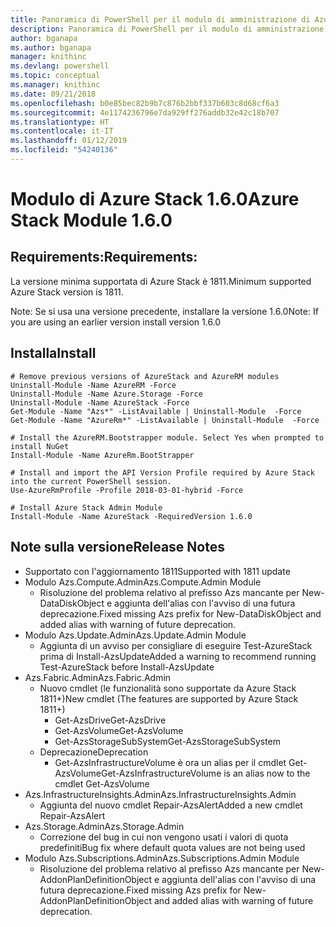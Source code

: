 ```yaml
---
title: Panoramica di PowerShell per il modulo di amministrazione di Azure Stack | Microsoft Docs
description: Panoramica di PowerShell per il modulo di amministrazione di Azure Stack con istruzioni per l'installazione e la configurazione.
author: bganapa
ms.author: bganapa
manager: knithinc
ms.devlang: powershell
ms.topic: conceptual
ms.manager: knithinc
ms.date: 09/21/2018
ms.openlocfilehash: b0e85bec82b9b7c876b2bbf337b603c8d68cf6a3
ms.sourcegitcommit: 4e1174236796e7da929ff276addb32e42c18b707
ms.translationtype: HT
ms.contentlocale: it-IT
ms.lasthandoff: 01/12/2019
ms.locfileid: "54240136"
---
```

# <a name="azure-stack-module-160"></a><span data-ttu-id="f30cd-103">Modulo di Azure Stack 1.6.0</span><span class="sxs-lookup"><span data-stu-id="f30cd-103">Azure Stack Module 1.6.0</span></span>

## <a name="requirements"></a><span data-ttu-id="f30cd-104">Requirements:</span><span class="sxs-lookup"><span data-stu-id="f30cd-104">Requirements:</span></span>
<span data-ttu-id="f30cd-105">La versione minima supportata di Azure Stack è 1811.</span><span class="sxs-lookup"><span data-stu-id="f30cd-105">Minimum supported Azure Stack version is 1811.</span></span>

<span data-ttu-id="f30cd-106">Note: Se si usa una versione precedente, installare la versione 1.6.0</span><span class="sxs-lookup"><span data-stu-id="f30cd-106">Note: If you are using an earlier version install version 1.6.0</span></span>

## <a name="install"></a><span data-ttu-id="f30cd-107">Installa</span><span class="sxs-lookup"><span data-stu-id="f30cd-107">Install</span></span>
```
# Remove previous versions of AzureStack and AzureRM modules
Uninstall-Module -Name AzureRM -Force
Uninstall-Module -Name Azure.Storage -Force
Uninstall-Module -Name AzureStack -Force
Get-Module -Name "Azs*" -ListAvailable | Uninstall-Module  -Force 
Get-Module -Name "AzureRm*" -ListAvailable | Uninstall-Module  -Force

# Install the AzureRM.Bootstrapper module. Select Yes when prompted to install NuGet
Install-Module -Name AzureRm.BootStrapper

# Install and import the API Version Profile required by Azure Stack into the current PowerShell session.
Use-AzureRmProfile -Profile 2018-03-01-hybrid -Force

# Install Azure Stack Admin Module
Install-Module -Name AzureStack -RequiredVersion 1.6.0
```

## <a name="release-notes"></a><span data-ttu-id="f30cd-108">Note sulla versione</span><span class="sxs-lookup"><span data-stu-id="f30cd-108">Release Notes</span></span>
* <span data-ttu-id="f30cd-109">Supportato con l'aggiornamento 1811</span><span class="sxs-lookup"><span data-stu-id="f30cd-109">Supported with 1811 update</span></span>
* <span data-ttu-id="f30cd-110">Modulo Azs.Compute.Admin</span><span class="sxs-lookup"><span data-stu-id="f30cd-110">Azs.Compute.Admin Module</span></span>
    * <span data-ttu-id="f30cd-111">Risoluzione del problema relativo al prefisso Azs mancante per New-DataDiskObject e aggiunta dell'alias con l'avviso di una futura deprecazione.</span><span class="sxs-lookup"><span data-stu-id="f30cd-111">Fixed missing Azs prefix for New-DataDiskObject and added alias with warning of future deprecation.</span></span>
* <span data-ttu-id="f30cd-112">Modulo Azs.Update.Admin</span><span class="sxs-lookup"><span data-stu-id="f30cd-112">Azs.Update.Admin Module</span></span>
    * <span data-ttu-id="f30cd-113">Aggiunta di un avviso per consigliare di eseguire Test-AzureStack prima di Install-AzsUpdate</span><span class="sxs-lookup"><span data-stu-id="f30cd-113">Added a warning to recommend running Test-AzureStack before Install-AzsUpdate</span></span>
* <span data-ttu-id="f30cd-114">Azs.Fabric.Admin</span><span class="sxs-lookup"><span data-stu-id="f30cd-114">Azs.Fabric.Admin</span></span>
    * <span data-ttu-id="f30cd-115">Nuovo cmdlet (le funzionalità sono supportate da Azure Stack 1811+)</span><span class="sxs-lookup"><span data-stu-id="f30cd-115">New cmdlet (The features are supported by Azure Stack 1811+)</span></span>
        * <span data-ttu-id="f30cd-116">Get-AzsDrive</span><span class="sxs-lookup"><span data-stu-id="f30cd-116">Get-AzsDrive</span></span>
        * <span data-ttu-id="f30cd-117">Get-AzsVolume</span><span class="sxs-lookup"><span data-stu-id="f30cd-117">Get-AzsVolume</span></span>
        * <span data-ttu-id="f30cd-118">Get-AzsStorageSubSystem</span><span class="sxs-lookup"><span data-stu-id="f30cd-118">Get-AzsStorageSubSystem</span></span>
    * <span data-ttu-id="f30cd-119">Deprecazione</span><span class="sxs-lookup"><span data-stu-id="f30cd-119">Deprecation</span></span>
        * <span data-ttu-id="f30cd-120">Get-AzsInfrastructureVolume è ora un alias per il cmdlet Get-AzsVolume</span><span class="sxs-lookup"><span data-stu-id="f30cd-120">Get-AzsInfrastructureVolume is an alias now to the cmdlet Get-AzsVolume</span></span>
* <span data-ttu-id="f30cd-121">Azs.InfrastructureInsights.Admin</span><span class="sxs-lookup"><span data-stu-id="f30cd-121">Azs.InfrastructureInsights.Admin</span></span>
    *  <span data-ttu-id="f30cd-122">Aggiunta del nuovo cmdlet Repair-AzsAlert</span><span class="sxs-lookup"><span data-stu-id="f30cd-122">Added a new cmdlet Repair-AzsAlert</span></span>
* <span data-ttu-id="f30cd-123">Azs.Storage.Admin</span><span class="sxs-lookup"><span data-stu-id="f30cd-123">Azs.Storage.Admin</span></span>
    * <span data-ttu-id="f30cd-124">Correzione del bug in cui non vengono usati i valori di quota predefiniti</span><span class="sxs-lookup"><span data-stu-id="f30cd-124">Bug fix where default quota values are not being used</span></span>
* <span data-ttu-id="f30cd-125">Modulo Azs.Subscriptions.Admin</span><span class="sxs-lookup"><span data-stu-id="f30cd-125">Azs.Subscriptions.Admin Module</span></span>
    * <span data-ttu-id="f30cd-126">Risoluzione del problema relativo al prefisso Azs mancante per New-AddonPlanDefinitionObject e aggiunta dell'alias con l'avviso di una futura deprecazione.</span><span class="sxs-lookup"><span data-stu-id="f30cd-126">Fixed missing Azs prefix for New-AddonPlanDefinitionObject and added alias with warning of future deprecation.</span></span>
